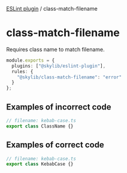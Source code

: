 [ESLint plugin](index.md) / class-match-filename

# class-match-filename

Requires class name to match filename.

```ts
module.exports = {
  plugins: ["@skylib/eslint-plugin"],
  rules: {
    "@skylib/class-match-filename": "error"
  }
};
```

## Examples of incorrect code

```ts
// filename: kebab-case.ts
export class ClassName {}
```

## Examples of correct code

```ts
// filename: kebab-case.ts
export class KebabCase {}
```